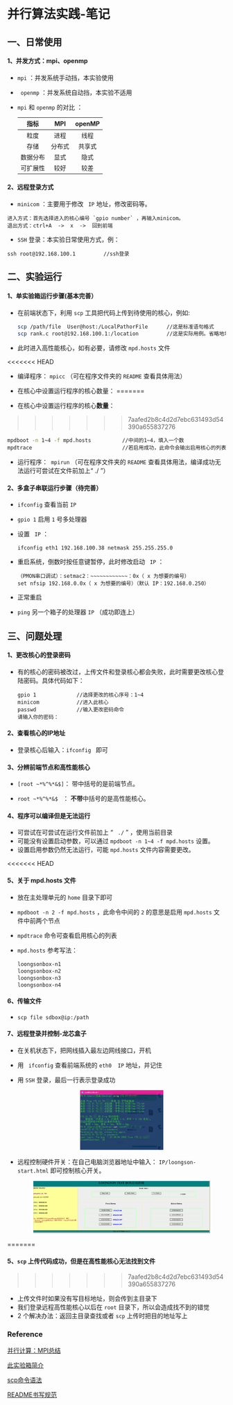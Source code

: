# 并行算法实践-笔记

## 一、日常使用

#### 1、并发方式：mpi、openmp

-  `mpi` ：并发系统手动挡，本实验使用

- ` openmp` ：并发系统自动挡，本实验不适用

- `mpi` 和 `openmp` 的对比 ：

  |   指标   |  MPI   | openMP |
  | :------: | :----: | :----: |
  |   粒度   |  进程  |  线程  |
  |   存储   | 分布式 | 共享式 |
  | 数据分布 |  显式  |  隐式  |
  | 可扩展性 |  较好  |  较差  |

  

#### 2、远程登录方式

-  `minicom` ：主要用于修改 ` IP`  地址，修改密码等。

  ```
  进入方式：首先选择进入的核心编号 `gpio number` ，再输入minicom。
  退出方式：ctrl+A  ->  x  ->  回到前端
  ```

-  `SSH` 登录：本实验日常使用方式，例：

  ```
  ssh root@192.168.100.1         //ssh登录
  ```

  

## 二、实验运行
#### 1、单实验箱运行步骤(基本完善）

- 在前端状态下，利用 ` scp ` 工具把代码上传到待使用的核心，例如: 

  ```sh
  scp /path/file  User@host:/LocalPathorFile      //这是标准语句格式
  scp rank.c root@192.168.100.1:/location         //这是实际用例。省略地址会默认上传到主目录
  ```

- 此时进入高性能核心，如有必要，请修改 `mpd.hosts` 文件

<<<<<<< HEAD
- 编译程序： `mpicc`       （可在程序文件夹的 `README` 查看具体用法）

- 在核心中设置运行程序的核心数量：
=======
- 在核心中设置运行程序的核心**数量**：
>>>>>>> 7aafed2b8c4d2d7ebc631493d54390a655837276

  ```sh
  mpdboot -n 1~4 -f mpd.hosts          //中间的1~4，填入一个数
  mpdtrace                             //若启用成功，此命令会输出启用核心的列表
  ```

- 运行程序：` mpirun`    （可在程序文件夹的 `README` 查看具体用法，编译成功无法运行可尝试在文件前加上“ ./ ”）


#### 2、多盒子串联运行步骤（待完善）
-  `ifconfig`  查看当前  `IP` 

-  `gpio 1`  启用  `1` 号多处理器

- 设置  ` IP`  ：

  ```
  ifconfig eth1 192.168.100.38 netmask 255.255.255.0
  ```

- 重启系统，倒数时按任意键暂停，此时修改启动 ` IP`  ：

  ```
  （PMON串口调试）：setmac2：~~~~~~~~~~~~：0x（ x 为想要的编号）
  set nfsip 192.168.0.0x（ x 为想要的编号）（默认 IP：192.168.0.250）
  ```

- 正常重启

-  `ping`  另一个箱子的处理器  `IP`  （成功即连上）

  


## 三、问题处理
#### 1、更改核心的登录密码

- 有的核心的密码被改过，上传文件和登录核心都会失败，此时需要更改核心登陆密码。具体代码如下：

  ```
  gpio 1             //选择更改的核心序号：1~4
  minicom            //进入此核心
  passwd             //输入更改密码命令
  请输入你的密码：
  ```

#### 2、查看核心的IP地址

- 登录核心后输入：`ifconfig `  即可 

#### 3、分辨前端节点和高性能核心

- ` [root ~*%^%*&$] `：      带中括号的是前端节点。

- ` root ~*%^%*&$  `  ：      **不带**中括号的是高性能核心。

#### 4、程序可以编译但是无法运行

- 可尝试在可尝试在运行文件前加上  “ ` ./`  ” ，使用当前目录
- 可能没有设置启动参数，可以通过  `mpdboot -n 1~4 -f mpd.hosts`  设置。
- 设置启用参数仍然无法运行，可能  `mpd.hosts`  文件内容需要更改。

<<<<<<< HEAD
#### 5、关于 mpd.hosts 文件

- 放在主处理单元的 `home` 目录下即可

- `mpdboot -n 2 -f mpd.hosts` ，此命令中间的 `2` 的意思是启用 `mpd.hosts` 文件中前两个节点

- `mpdtrace` 命令可查看启用核心的列表

- `mpd.hosts` 参考写法：

  ```
  loongsonbox-n1
  loongsonbox-n2
  loongsonbox-n3
  loongsonbox-n4
  ```


#### 6、传输文件

- `scp file sdbox@ip:/path`

#### 7、远程登录并控制-龙芯盒子

- 在关机状态下，把网线插入最左边网线接口，开机

- 用 ` ifconfig` 查看前端系统的 `eth0  IP` 地址，并记住

- 用 `SSH` 登录，最后一行表示登录成功

  <div align=center>
  <img src="images\002.png#pic_center" width="40%" alt="标题"/>
  </div>

- 远程控制硬件开关：在自己电脑浏览器地址中输入： `IP/loongson-start.html` 即可控制核心开关。

  <div align=center>
  <img src="images\001.png#pic_center" width="85%" alt="标题"/>
  </div>

=======
#### 5、`scp` 上传代码成功，但是在高性能核心无法找到文件
>>>>>>> 7aafed2b8c4d2d7ebc631493d54390a655837276

- 上传文件时如果没有写目标地址，则会传到主目录下
- 我们登录远程高性能核心以后在 `root` 目录下，所以会造成找不到的错觉
- 2 个解决办法：返回主目录查找或者 `scp` 上传时把目的地址写上



### Reference

[并行计算：MPI总结](https://blog.csdn.net/qq_40765537/article/details/106425355)

[此实验箱简介](http://www.loongson.cn/business/general2/jiaoxue/jiaoxueshiyanxiang/2015/09/69.html)

[scp命令语法](https://blog.csdn.net/weixin_34177064/article/details/92177168)

[README书写规范](https://github.com/guodongxiaren/README)


